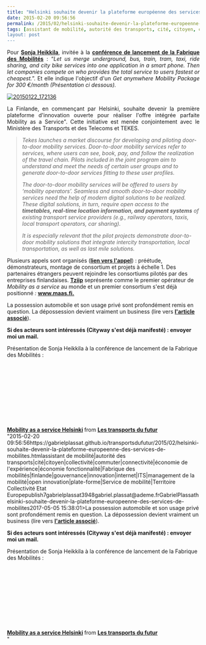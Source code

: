 ```yaml
---
title: "Helsinki souhaite devenir la plateforme européenne des services de Mobilités"
date: 2015-02-20 09:56:56
permalink: /2015/02/helsinki-souhaite-devenir-la-plateforme-europeenne-des-services-de-mobilites.html
tags: [assistant de mobilité, autorité des transports, cité, citoyen, collectivité, commuter, connectivité, économie de l'expérience, économie fonctionnalité, Fabrique des mobilités, finlande, gouvernance, innovation, internet, ITS, management de la mobilité, open innovation, plate-forme, Service de mobilité, Territoire Collectivité Etat Europe]
layout: post
---
```


<p style="text-align: justify;">Pour <a href="http://fi.linkedin.com/pub/sonja-heikkil%C3%A4/64/149/733/fr" target="_blank"><strong>Sonja Heikkila</strong></a>, invitée à la <a href="https://gabrielplassat.github.io/transportsdufutur/2015/01/la-fabrique-des-mobilites-seveille.html" target="_blank"><strong>conférence de lancement de la Fabrique des Mobilités</strong></a> : “<em>Let us merge underground, bus, train, tram, taxi, ride sharing, and city bike services into one application in a smart phone. Then let companies compete on who provides the total service to users fastest or cheapest.</em>”. Et elle indique l'objectif d'un <em>Get anymwhere Mobility Package for 300 €/month (Présentation ci dessous).</em></p> <p><a class="asset-img-link" href="https://gabrielplassat.github.io/transportsdufutur/wp-content/uploads/sites/6/old/6a0120a66d2ad4970b01b8d0d9f81d970c-pi.png"><img rel="lightbox[]" alt="20150122_172136" class="asset  asset-image at-xid-6a0120a66d2ad4970b01b8d0d9f81d970c img-responsive" src="/wp-content/uploads/sites/6/old/6a0120a66d2ad4970b01b8d0d9f81d970c-500wi.png" style="display: block; margin-left: auto; margin-right: auto;" title="20150122_172136" /></a></p> <p style="text-align: justify;">La Finlande, en commençant par Helsinki, souhaite devenir la première plateforme d'innovation ouverte pour réaliser l'offre intégrée parfaite Mobility as a Service". Cette initiative est menée conjointement avec le Ministère des Transports et des Telecoms et TEKES.</p> <p style=""text-align: justify></p>  <!--more-->  <blockquote> <p><em>Tekes launches a market discourse for developing and piloting door-to-door mobility services. Door-to-door mobility services refer to services, where users can see, book, pay, and follow the realization of the travel chain. Pilots included in the joint program aim to understand and meet the needs of certain user groups and to generate door-to-door services fitting to these user profiles.</em></p> <p><em>The door-to-door mobility services will be offered to users by ‘mobility operators’. Seamless and smooth door-to-door mobility services need the help of modern digital solutions to be realized. These digital solutions, in turn, require open access to the <strong>timetables, real-time location information, and payment systems</strong> of existing transport service providers (e.g., railway operators, taxis, local transport operators, car sharing).</em></p> <p><em>It is especially relevant that the pilot projects demonstrate door-to-door mobility solutions that integrate intercity transportation, local transportation, as well as last mile solutions.</em></p> </blockquote> <p style=""text-align: justify>Plusieurs appels sont organisés (<a href=""http://www.tekes.fi/en/programmes-and-services/tekes-programmes/mobility-as-a-service/"" target=""_blank""><strong>lien vers l'appel</strong></a>) : préétude, démonstrateurs, montage de consortium et projets à échelle 1. Des partenaires étrangers peuvent rejoindre les consortiums pilotés par des entreprises finlandaises. <a href=""http://www.tekes.fi/en/whats-going-on/news-from-tekes/tziip-revolutionizes-the-way-we-travel--the-first-mobility-as-a-service-operator-in-the-world/"" target=""_blank""><strong>Tziip</strong></a> seprésente comme le premier opérateur de <em>Mobility as a service</em> au monde et un premier consortium s'est déjà positionné <em>: </em><a href=""http://www.maas.fi"" target=""_blank""><strong>www.maas.fi.</strong></a></p> <p style=""text-align: justify>La possession automobile et son usage privé sont profondément remis en question. La dépossession devient vraiment un business (lire vers <a href="https://gabrielplassat.github.io/transportsdufutur/2015/02/la-de-possession-automobile-devient-un-business.html"" target=""_blank""><strong>l'article associé</strong></a>).</p> <p style=""text-align: justify><strong>Si des acteurs sont intéressés (Cityway s'est déjà manifesté) : envoyer moi un mail.</strong></p> <p style=""text-align: justify><span style=""text-decoration: underline>Présentation de Sonja Heikkila à la conférence de lancement de la Fabrique des Mobilités :</span></p> <p><iframe allowfullscreen="""" frameborder=""0"" height=""355"" marginheight=""0"" marginwidth=""0"" scrolling=""no"" src=""//www.slideshare.net/slideshow/embed_code/44915497"" style=""border: 1px solid #CCC border-width: 1px margin-bottom: 5px max-width: 100% width=""425""> </iframe></p> <div style=""margin-bottom: 5px><strong> <a href="https://gabrielplassat.github.io/transportsdufutur//fr.slideshare.net/transportsdufutur/mobility-as-a-service-helsinki"" target=""_blank"" title=""Mobility as a service Helsinki"">Mobility as a service Helsinki</a> </strong> from <strong><a href="https://gabrielplassat.github.io/transportsdufutur//www.slideshare.net/transportsdufutur"" target=""_blank"">Les transports du futur</a></strong></div>"2015-02-20 09:56:56https://gabrielplassat.github.io/transportsdufutur/2015/02/helsinki-souhaite-devenir-la-plateforme-europeenne-des-services-de-mobilites.htmlassistant de mobilité|autorité des transports|cité|citoyen|collectivité|commuter|connectivité|économie de l'expérience|économie fonctionnalité|Fabrique des mobilités|finlande|gouvernance|innovation|internet|ITS|management de la mobilité|open innovation|plate-forme|Service de mobilité|Territoire Collectivité Etat Europepublish7gabrielplassat3948gabriel.plassat@ademe.frGabrielPlassathelsinki-souhaite-devenir-la-plateforme-europeenne-des-services-de-mobilites2017-05-05 15:38:01>La possession automobile et son usage privé sont profondément remis en question. La dépossession devient vraiment un business (lire vers <a href="https://gabrielplassat.github.io/transportsdufutur/2015/02/la-de-possession-automobile-devient-un-business.html"" target=""_blank""><strong>l'article associé</strong></a>).</p> <p style=""text-align: justify><strong>Si des acteurs sont intéressés (Cityway s'est déjà manifesté) : envoyer moi un mail.</strong></p> <p style=""text-align: justify><span style=""text-decoration: underline>Présentation de Sonja Heikkila à la conférence de lancement de la Fabrique des Mobilités :</span></p> <p><iframe allowfullscreen="""" frameborder=""0"" height=""355"" marginheight=""0"" marginwidth=""0"" scrolling=""no"" src=""//www.slideshare.net/slideshow/embed_code/44915497"" style=""border: 1px solid #CCCwidth=""425""> </iframe></p> <div style=""margin-bottom: 5px><strong> <a href="https://gabrielplassat.github.io/transportsdufutur//fr.slideshare.net/transportsdufutur/mobility-as-a-service-helsinki"" target=""_blank"" title=""Mobility as a service Helsinki"">Mobility as a service Helsinki</a> </strong> from <strong><a href="https://gabrielplassat.github.io/transportsdufutur//www.slideshare.net/transportsdufutur"" target=""_blank"">Les transports du futur</a></strong></div>"
